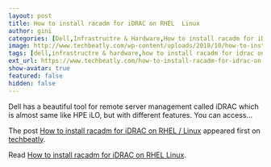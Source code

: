 ```yaml
---
layout: post
title: How to install racadm for iDRAC on RHEL  Linux
author: gini
categories: [Dell,Infrastructre & Hardware,How to install racadm for iDrac on RHEL / Linux,]
image: http://www.techbeatly.com/wp-content/uploads/2018/10/how-to-install-racadm-for-idrac-on-rhel-linux-cover.png
tags: [dell,infrastructre & hardware,how to install racadm for idrac on rhel / linux,racadm,]
ext_url: https://www.techbeatly.com/how-to-install-racadm-for-idrac-on-rhel-linux/
show-avatar: true
featured: false
hidden: false
---
```


<p>Dell has a beautiful tool for remote server management called iDRAC which is almost same like HPE iLO, but with different features. You can access&#46;&#46;&#46;</p>
<p>The post <a href="https://www.techbeatly.com/how-to-install-racadm-for-idrac-on-rhel-linux/" rel="nofollow">How to install racadm for iDRAC on RHEL / Linux</a> appeared first on <a href="https://www.techbeatly.com" rel="nofollow">techbeatly</a>.</p>

Read [How to install racadm for iDRAC on RHEL  Linux](https://www.techbeatly.com/how-to-install-racadm-for-idrac-on-rhel-linux/).